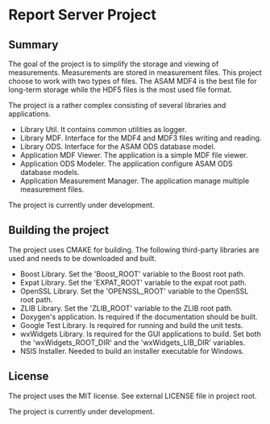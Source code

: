 # Report Server Project

## Summary

The goal of the project is to simplify the storage and viewing of measurements. Measurements are stored in measurement 
files. This project choose to work with two types of files. The ASAM MDF4 is the best file for long-term storage while
the HDF5 files is the most used file format.

The project is a rather complex consisting of several libraries and applications.
- Library Util. It contains common utilities as logger.
- Library MDF. Interface for the MDF4 and MDF3 files writing and reading.
- Library ODS. Interface for the ASAM ODS database model. 
- Application MDF Viewer. The application is a simple MDF file viewer.
- Application ODS Modeler. The application configure ASAM ODS database models.
- Application Measurement Manager. The application manage multiple measurement files.


The project is currently under development.

## Building the project

The project uses CMAKE for building. The following third-party libraries are used and
needs to be downloaded and built.

- Boost Library. Set the 'Boost_ROOT' variable to the Boost root path.
- Expat Library. Set the 'EXPAT_ROOT' variable to the expat root path.
- OpenSSL Library. Set the 'OPENSSL_ROOT' variable to the OpenSSL root path.
- ZLIB Library. Set the 'ZLIB_ROOT' variable to the ZLIB root path.
- Doxygen's application. Is required if the documentation should be built.
- Google Test Library. Is required for running and build the unit tests.
- wxWidgets Library. Is required for the GUI applications to build. Set both the 'wxWidgets_ROOT_DIR' and the 'wxWidgets_LIB_DIR' variables.
- NSIS Installer. Needed to build an installer executable for Windows.


## License

The project uses the MIT license. See external LICENSE file in project root.

The project is currently under development.

